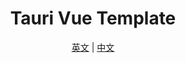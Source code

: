 <h1 align="center">Tauri Vue Template</h1>
<div align="center">
    <a href="/README.md">英文</a> | 
    <a href="/README_CN.md">中文</a>
</div>
